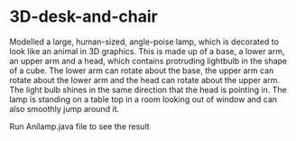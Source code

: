 # 3D-desk-and-chair
Modelled a large, human-sized, angle-poise lamp, which is decorated to look like an animal in 3D graphics. This is made up of a base, a lower arm, an upper arm and a head, which contains protruding lightbulb in the shape of a cube. The lower arm can rotate about the base, the upper arm can rotate about the lower arm and the head can rotate about the upper arm. The light bulb shines in the same direction that the head is pointing in. The lamp is standing on a table top in a room looking out of window and can also smoothly jump around it.  
 
Run Anilamp.java file to see the result
